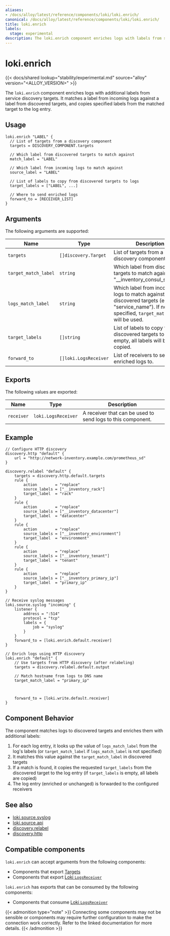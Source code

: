 ```yaml
---
aliases:
- /docs/alloy/latest/reference/components/loki/loki.enrich/
canonical: /docs/alloy/latest/reference/components/loki/loki.enrich/
title: loki.enrich
labels:
  stage: experimental
description: The loki.enrich component enriches logs with labels from service discovery.
---
```


# loki.enrich

{{< docs/shared lookup="stability/experimental.md" source="alloy" version="<ALLOY_VERSION>" >}}

The `loki.enrich` component enriches logs with additional labels from service discovery targets. It matches a label from incoming logs against a label from discovered targets, and copies specified labels from the matched target to the log entry.

## Usage

```alloy
loki.enrich "LABEL" {
  // List of targets from a discovery component
  targets = DISCOVERY_COMPONENT.targets
  
  // Which label from discovered targets to match against
  match_label = "LABEL"
  
  // Which label from incoming logs to match against
  source_label = "LABEL"
  
  // List of labels to copy from discovered targets to logs
  target_labels = ["LABEL", ...]
  
  // Where to send enriched logs
  forward_to = [RECEIVER_LIST]
}
```

## Arguments

The following arguments are supported:

Name | Type | Description | Default | Required
---- | ---- | ----------- | ------- | --------
`targets` | `[]discovery.Target` | List of targets from a discovery component. | | yes
`target_match_label` | `string` | Which label from discovered targets to match against (e.g., "__inventory_consul_service"). | | yes
`logs_match_label` | `string` | Which label from incoming logs to match against discovered targets (e.g., "service_name"). If not specified, `target_match_label` will be used. | `target_match_label` | no
`target_labels` | `[]string` | List of labels to copy from discovered targets to logs. If empty, all labels will be copied. | | no
`forward_to` | `[]loki.LogsReceiver` | List of receivers to send enriched logs to. | | yes

## Exports

The following values are exported:

Name | Type | Description
---- | ---- | -----------
`receiver` | `loki.LogsReceiver` | A receiver that can be used to send logs to this component.

## Example

```alloy
// Configure HTTP discovery
discovery.http "default" {
    url = "http://network-inventory.example.com/prometheus_sd"
}

discovery.relabel "default" {
    targets = discovery.http.default.targets
    rule {
        action        = "replace"
        source_labels = ["__inventory_rack"]
        target_label  = "rack"
    }
    rule {
        action        = "replace"
        source_labels = ["__inventory_datacenter"]
        target_label  = "datacenter"
    }
    rule {
        action        = "replace"
        source_labels = ["__inventory_environment"]
        target_label  = "environment"
    }
    rule {
        action        = "replace"
        source_labels = ["__inventory_tenant"]
        target_label  = "tenant"
    }
    rule {
        action        = "replace"
        source_labels = ["__inventory_primary_ip"]
        target_label  = "primary_ip"
    }
}

// Receive syslog messages
loki.source.syslog "incoming" {
    listener {
        address = ":514"
        protocol = "tcp"
        labels = {
            job = "syslog"
        }
    }
    forward_to = [loki.enrich.default.receiver]
}

// Enrich logs using HTTP discovery
loki.enrich "default" {
    // Use targets from HTTP discovery (after relabeling)
    targets = discovery.relabel.default.output

    // Match hostname from logs to DNS name
    target_match_label = "primary_ip"



    forward_to = [loki.write.default.receiver]
}
```

## Component Behavior

The component matches logs to discovered targets and enriches them with additional labels:

1. For each log entry, it looks up the value of `logs_match_label` from the log's labels (or `target_match_label` if `logs_match_label` is not specified)
2. It matches this value against the `target_match_label` in discovered targets
3. If a match is found, it copies the requested `target_labels` from the discovered target to the log entry (if `target_labels` is empty, all labels are copied)
4. The log entry (enriched or unchanged) is forwarded to the configured receivers

## See also

* [loki.source.syslog](../loki.source.syslog/)
* [loki.source.api](../loki.source.api/)
* [discovery.relabel](../discovery/discovery.relabel/)
* [discovery.http](../discovery/discovery.http/) <!-- START GENERATED COMPATIBLE COMPONENTS -->

## Compatible components

`loki.enrich` can accept arguments from the following components:

- Components that export [Targets](../../../compatibility/#targets-exporters)
- Components that export [Loki `LogsReceiver`](../../../compatibility/#loki-logsreceiver-exporters)

`loki.enrich` has exports that can be consumed by the following components:

- Components that consume [Loki `LogsReceiver`](../../../compatibility/#loki-logsreceiver-consumers)

{{< admonition type="note" >}}
Connecting some components may not be sensible or components may require further configuration to make the connection work correctly.
Refer to the linked documentation for more details.
{{< /admonition >}}

<!-- END GENERATED COMPATIBLE COMPONENTS -->